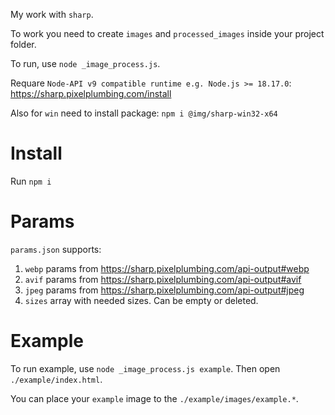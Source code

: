 My work with `sharp`.

To work you need to create `images` and `processed_images` inside your project folder.

To run, use `node _image_process.js`.

Requare `Node-API v9 compatible runtime e.g. Node.js >= 18.17.0`:
https://sharp.pixelplumbing.com/install

Also for `win` need to install package:
`npm i @img/sharp-win32-x64`

# Install

Run `npm i`

# Params

`params.json` supports:
1. `webp` params from https://sharp.pixelplumbing.com/api-output#webp
2. `avif` params from https://sharp.pixelplumbing.com/api-output#avif
3. `jpeg` params from https://sharp.pixelplumbing.com/api-output#jpeg
4. `sizes` array with needed sizes. Can be empty or deleted.

# Example

To run example, use `node _image_process.js example`.
Then open `./example/index.html`.

You can place your `example` image to the `./example/images/example.*`.